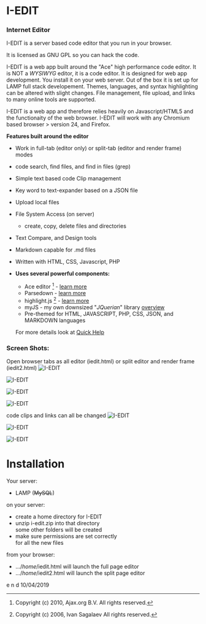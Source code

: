 # I-EDIT 

### Internet Editor

I-EDIT is a server based code editor that you
run in your browser.

It is licensed as GNU GPL so you can hack the code. 

I-EDIT is a web app built around the "Ace" high performance code editor. 
It is NOT a *WYSIWYG* editor, it is a code editor.
It is designed for web app development. You install it on your web server. 
Out of the box it is set up for LAMP full stack developement.
Themes, languages, and syntax highlighting can be altered with slight changes.
File management, file upload, and links to many online tools are supported.

I-EDIT is a web app and therefore relies heavily on Javascript/HTML5 and the
functionaity of the web browser. I-EDIT will work with any
Chromium based browser > version 24, and Firefox.
  
**Features built around the editor**
  
* Work in full-tab (editor only) or split-tab (editor and render frame) modes
* code search, find files, and find in files (grep)
* Simple text based code Clip management
* Key word to text-expander based on a JSON file
* Upload local files
* File System Access (on server)
  * create, copy, delete files and directories
* Text Compare, and Design tools
* Markdown capable for .md files

* Written with HTML, CSS, Javascript, PHP
* **Uses several powerful components:**
  * Ace editor [^1] - [learn more](https://ace.c9.io/ "Ace Editor Website")
  [^1]: Copyright (c) 2010, Ajax.org B.V. All rights reserved.
  * Parsedown - [learn more](https://github.com/erusev/parsedown/blob/master/README.md "Github")
  * highlight.js [^2] - [learn more](https://github.com/highlightjs/highlight.js "Github")
  [^2]: Copyright (c) 2006, Ivan Sagalaev All rights reserved.
  * myJS - my own downsized "_JQuerian_" library [overview](https://github.com/MLeidel/myJS "mldev.io")
  * Pre-themed for HTML, JAVASCRIPT, PHP, CSS, JSON, and MARKDOWN languages

  For more details look at [Quick Help](https://github.com/MLeidel/I-EDIT/blob/master/ieditHelp.md)

### Screen Shots:

Open browser tabs as all editor (iedit.html) or split editor and render frame (iedit2.html)
![I-EDIT](../images/tabNOframe.png "All Editor")

![I-EDIT](../images/tabwframe.png "Split Editor/Frame")

![I-EDIT](../images/toolbar1.png "main navigation")

![I-EDIT](../images/toolbar2.png "tool navigation")

code clips and links can all be changed
![I-EDIT](../images/ClipsWindow.png "Clips")

![I-EDIT](../images/gfilesys.png "Grep & Find")

![I-EDIT](../images/designPage.png "Design Page")

# Installation

Your server:
  * LAMP (~~MySQL~~)
  
on your server:
  * create a home directory for I-EDIT
  * unzip i-edit.zip into that directory  
    some other folders will be created
  * make sure permissions are set correctly  
    for all the new files
    
from your browser:
  * .../*home*/iedit.html
    will launch the full page editor
  * .../*home*/iedit2.html
    will launch the split page editor
    
e n d  10/04/2019

